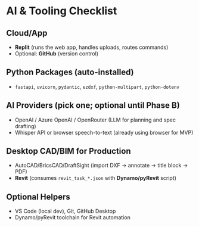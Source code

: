 
# AI & Tooling Checklist

## Cloud/App
- **Replit** (runs the web app, handles uploads, routes commands)
- Optional: **GitHub** (version control)

## Python Packages (auto-installed)
- `fastapi`, `uvicorn`, `pydantic`, `ezdxf`, `python-multipart`, `python-dotenv`

## AI Providers (pick one; optional until Phase B)
- OpenAI / Azure OpenAI / OpenRouter (LLM for planning and spec drafting)
- Whisper API or browser speech-to-text (already using browser for MVP)

## Desktop CAD/BIM for Production
- AutoCAD/BricsCAD/DraftSight (import DXF → annotate → title block → PDF)
- **Revit** (consumes `revit_task_*.json` with **Dynamo/pyRevit** script)

## Optional Helpers
- VS Code (local dev), Git, GitHub Desktop
- Dynamo/pyRevit toolchain for Revit automation
